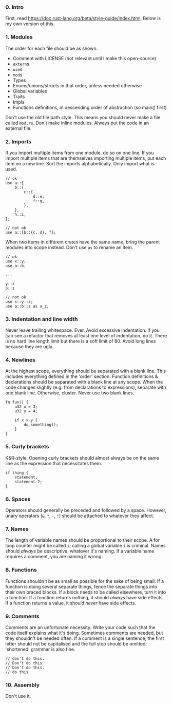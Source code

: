 ### 0. Intro

First, read <https://doc.rust-lang.org/beta/style-guide/index.html>. Below is my own version of this.

### 1. Modules

The order for each file should be as shown:
- Comment with LICENSE (not relevant until I make this open-source)
- `extern`s
- `use`s
- `mod`s
- Types
- Enums/unions/structs in that order, unless needed otherwise
- Global variables
- Traits
- Impls
- Functions definitions, in descending order of abstraction (so main() first)

Don't use the old file path style. This means you should never make a file called `mod.rs`.
Don't make inline modules. Always put the code in an external file.

### 2. Imports

If you import multiple items from one module, do so on one line. If you import multiple items that are themselves importing multiple items, put each item on a new line.
Sort the imports alphabetically.
Only import what is used.
```
// ok
use a::{
    b::{
        c::{
            d::e,
            f::g,
        },
    },
    h::i,
};
```
```
// not ok
use a::{b::{c, d}, f};
```

When two items in different crates have the same name, bring the parent modules into scope instead. Don't use `as` to rename an item.
```
// ok
use x::y;
use a::b;

...

y::z
b::z
```
```
// not ok
use x::y::z;
use a::b::z as a_z;
```

### 3. Indentation and line width

Never leave trailing whitespace. Ever.
Avoid excessive indentation. If you can see a refactor that removes at least one level of indentation, do it.
There is no hard line length limit but there is a soft limit of 80. Avoid long lines because they are ugly.

### 4. Newlines

At the highest scope, everything should be separated with a blank line. This includes everything defined in the 'order' section.
Function definitions & declarations should be separated with a blank line at any scope.
When the code changes slightly (e.g. from declarations to expressions), separate with one blank line. Otherwise, cluster.
Never use two blank lines.
```
fn fun() {
    u32 x = 3;
    u32 y = 4;

    if x > y {
        do_something();
    }
}
```

### 5. Curly brackets

K&R-style. Opening curly brackets should almost always be on the same line as the expression that necessitates them.
```
if thing {
    statement;
    statement-2;
}
```

### 6. Spaces

Operators should generally be preceded and followed by a space.
However, unary operators (`&`, `*`, `-`, `!`) should be attached to whatever they affect.

### 7. Names

The length of variable names should be proportional to their scope. A for loop counter might be called `i`; calling a global variable `i` is criminal.
Names should *always* be descriptive, whatever it's naming. If a variable name requires a comment, you are naming it wrong.

### 8. Functions

Functions shouldn't be as small as possible for the sake of being small.
If a function is doing several separate things, fence the separate things into their own braced blocks. If a block needs to be called elsewhere, turn it into a function.
If a function returns nothing, it should *always* have side effects. If a function returns a value, it should *never* have side effects.

### 9. Comments

Comments are an unfortunate necessity. Write your code such that the code itself explains what it's doing. Sometimes comments are needed, but they shouldn't be needed often.
If a comment is a single sentence, the first letter should not be capitalised and the full stop should be omitted; 'shortened' grammar is also fine.
```
// don't do this.
// Don't do this
// Don't do this.
// do this
```

### 10. Assembly

Don't use it.
